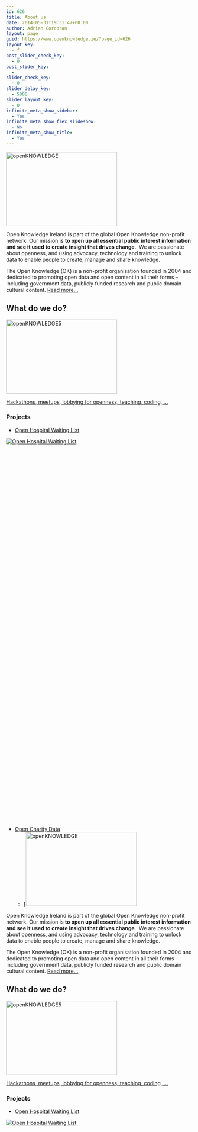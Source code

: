 ```yaml
---
id: 626
title: About us
date: 2014-05-31T19:31:47+00:00
author: Adrian Corcoran
layout: page
guid: https://www.openknowledge.ie/?page_id=626
layout_key:
  - f
post_slider_check_key:
  - 0
post_slider_key:
  - 
slider_check_key:
  - 0
slider_delay_key:
  - 5000
slider_layout_key:
  - 0
infinite_meta_show_sidebar:
  - Yes
infinite_meta_show_flex_slideshow:
  - No
infinite_meta_show_title:
  - Yes
---
```

<img class="wp-image-299 size-medium" src="/wp-content/uploads/2014/05/openKNOWLEDGE-300x200.jpg" alt="openKNOWLEDGE" width="300" height="200" srcset="https://openknowledge.ie/wp-content/uploads/2014/05/openKNOWLEDGE-300x200.jpg 300w, https://openknowledge.ie/wp-content/uploads/2014/05/openKNOWLEDGE-1024x682.jpg 1024w, https://openknowledge.ie/wp-content/uploads/2014/05/openKNOWLEDGE.jpg 1200w" sizes="(max-width: 300px) 100vw, 300px" />

Open Knowledge Ireland is part of the global Open Knowledge non-profit network. Our mission is **to open up all essential public interest information and see it used to create insight that drives change**.  We are passionate about openness, and using advocacy, technology and training to unlock data to enable people to create, manage and share knowledge.

The Open Knowledge (OK) is a non-profit organisation founded in 2004 and dedicated to promoting open data and open content in all their forms – including government data, publicly funded research and public domain cultural content. [Read more&#8230;](http://openknowledge.ie/about/ "About OK Ireland")

## What do we do?

[<img class="wp-image-303 size-medium" src="/wp-content/uploads/2014/05/openKNOWLEDGE5-300x200.jpg" alt="openKNOWLEDGE5" width="300" height="200" srcset="https://openknowledge.ie/wp-content/uploads/2014/05/openKNOWLEDGE5-300x200.jpg 300w, https://openknowledge.ie/wp-content/uploads/2014/05/openKNOWLEDGE5-1024x682.jpg 1024w, https://openknowledge.ie/wp-content/uploads/2014/05/openKNOWLEDGE5.jpg 1200w" sizes="(max-width: 300px) 100vw, 300px" />](http://openknowledge.ie/events/)

[Hackathons, meetups, lobbying for openness, teaching, coding, &#8230;](http://openknowledge.ie/events/ "Events")

### Projects

  * <a href="/projects/open-hospital-waiting-list/" target="_blank">Open Hospital Waiting List</a>

<div class='tableauPlaceholder' style='width: 1020px; height: 1033px;'>
  <noscript>
    <a href='http://openknowledge.ie/projects/open-hospital-waiting-list/'><img alt='Open Hospital Waiting List ' src='https://public.tableau.com/static/images/Op/OpenHospitalWaitingList/HospitalsWaitingList/1_rss.png' style='border: none' /></a>
  </noscript>
</div>

  * <a href="/projects/open-charity-data/" target="_blank">Open Charity Data</a> 
      * [<img class="wp-image-299 size-medium" src="/wp-content/uploads/2014/05/openKNOWLEDGE-300x200.jpg" alt="openKNOWLEDGE" width="300" height="200" srcset="https://openknowledge.ie/wp-content/uploads/2014/05/openKNOWLEDGE-300x200.jpg 300w, https://openknowledge.ie/wp-content/uploads/2014/05/openKNOWLEDGE-1024x682.jpg 1024w, https://openknowledge.ie/wp-content/uploads/2014/05/openKNOWLEDGE.jpg 1200w" sizes="(max-width: 300px) 100vw, 300px" />

Open Knowledge Ireland is part of the global Open Knowledge non-profit network. Our mission is **to open up all essential public interest information and see it used to create insight that drives change**.  We are passionate about openness, and using advocacy, technology and training to unlock data to enable people to create, manage and share knowledge.

The Open Knowledge (OK) is a non-profit organisation founded in 2004 and dedicated to promoting open data and open content in all their forms – including government data, publicly funded research and public domain cultural content. [Read more&#8230;](http://openknowledge.ie/about/ "About OK Ireland")

## What do we do?

[<img class="wp-image-303 size-medium" src="/wp-content/uploads/2014/05/openKNOWLEDGE5-300x200.jpg" alt="openKNOWLEDGE5" width="300" height="200" srcset="https://openknowledge.ie/wp-content/uploads/2014/05/openKNOWLEDGE5-300x200.jpg 300w, https://openknowledge.ie/wp-content/uploads/2014/05/openKNOWLEDGE5-1024x682.jpg 1024w, https://openknowledge.ie/wp-content/uploads/2014/05/openKNOWLEDGE5.jpg 1200w" sizes="(max-width: 300px) 100vw, 300px" />](http://openknowledge.ie/events/)

[Hackathons, meetups, lobbying for openness, teaching, coding, &#8230;](http://openknowledge.ie/events/ "Events")

### Projects

  * <a href="/projects/open-hospital-waiting-list/" target="_blank">Open Hospital Waiting List</a>

<div class='tableauPlaceholder' style='width: 1020px; height: 1033px;'>
  <noscript>
    <a href='http://openknowledge.ie/projects/open-hospital-waiting-list/'><img alt='Open Hospital Waiting List ' src='https://public.tableau.com/static/images/Op/OpenHospitalWaitingList/HospitalsWaitingList/1_rss.png' style='border: none' /></a>
  </noscript>
</div>

  * <a href="/projects/open-charity-data/" target="_blank">Open Charity Data</a> 
      *](http://openknowledge.ie/wp-content/uploads/2014/12/charity_casestudy_draft2.pdf) 
      * [Call for action (2-pages)](http://openknowledge.ie/wp-content/uploads/2014/12/OpenCharityData-FinancialOpenData1.pdf)
      * [Background information](http://openknowledge.ie/chy-04/)

  * [Open Access Ireland](http://openknowledge.ie/open-access-in-ireland/ "Open Access In Ireland: A Case study")

  * [Open Data Ireland](http://openknowledge.ie/irish-okfn-chapter-launched-at-ckan-hackathon-in-dublin/)

  * [Global Open Data Index 2014: Ireland](http://index.okfn.org/place/ireland/ "http://index.okfn.org/place/ireland/")

  * <a href="/ogp-jam-round-up/" target="_blank">Making 1st OGP Action Plan comprehensible</a>

  * [Open Textbook &#8211; &#8216;Programming and Coding&#8217;](https://booksprint.hackpad.com/README-FIRST-Jr.-Cycle-Short-Course-5ptUVQwGyMO)

### Data

  * <a href="https://github.com/openknowledgeireland/DataStore" target="_blank">Data Store</a>

### Events



## 

## Donate

  * <a href="https://openknowledge.ie/donate/" target="_blank">Please support our work</a>

## Contact us

  * [Twitter](https://twitter.com/OKFirl)
  * [LinkedIn](https://www.linkedin.com/company/open-knowledge-ireland)
  * [Facebook](https://www.facebook.com/pages/Open-Knowledge-Ireland/391854504306591)
